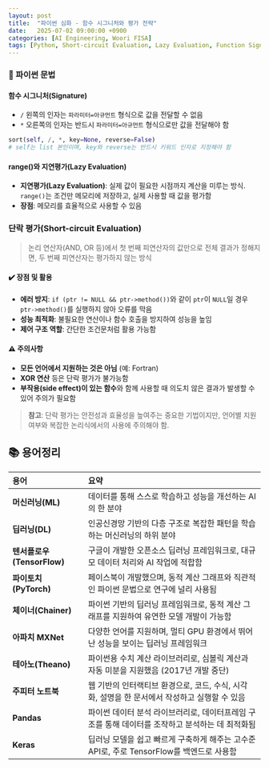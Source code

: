 ```yaml
---
layout: post
title:  "파이썬 심화 - 함수 시그니처와 평가 전략"
date:   2025-07-02 09:00:00 +0900
categories: [AI Engineering, Woori FISA]
tags: [Python, Short-circuit Evaluation, Lazy Evaluation, Function Signature, '#우리FIS아카데미', '#우리FISA', '#AI엔지니어링', '#K-디지털트레이닝', '#우리에프아이에스', '#글로벌소프트웨어캠퍼스']
---
```


### 🐍 파이썬 문법

#### 함수 시그니처(Signature)

- `/` 왼쪽의 인자는 `파라미터=아규먼트` 형식으로 값을 전달할 수 없음
- `*` 오른쪽의 인자는 반드시 `파라미터=아규먼트` 형식으로만 값을 전달해야 함

```python
sort(self, /, *, key=None, reverse=False)
# self는 list 본인이며, key와 reverse는 반드시 키워드 인자로 지정해야 함
```


#### range()와 지연평가(Lazy Evaluation)

- **지연평가(Lazy Evaluation)**: 실제 값이 필요한 시점까지 계산을 미루는 방식. `range()`는 조건만 메모리에 저장하고, 실제 사용할 때 값을 평가함
- **장점**: 메모리를 효율적으로 사용할 수 있음


###  단락 평가(Short-circuit Evaluation)

> 논리 연산자(AND, OR 등)에서 첫 번째 피연산자의 값만으로 전체 결과가 정해지면, 두 번째 피연산자는 평가하지 않는 방식

#### ✔️ 장점 및 활용

- **에러 방지**: `if (ptr != NULL && ptr->method())`와 같이 `ptr`이 `NULL`일 경우 `ptr->method()`를 실행하지 않아 오류를 막음
- **성능 최적화**: 불필요한 연산이나 함수 호출을 방지하여 성능을 높임
- **제어 구조 역할**: 간단한 조건문처럼 활용 가능함


#### ⚠️ 주의사항

- **모든 언어에서 지원하는 것은 아님** (예: Fortran)
- **XOR 연산** 등은 단락 평가가 불가능함
- **부작용(side effect)이 있는 함수**와 함께 사용할 때 의도치 않은 결과가 발생할 수 있어 주의가 필요함

> **참고**: 단락 평가는 안전성과 효율성을 높여주는 중요한 기법이지만, 언어별 지원 여부와 복잡한 논리식에서의 사용에 주의해야 함.

## 📚 용어정리

| 용어 | 요약 |
| :-- | :-- |
| **머신러닝(ML)** | 데이터를 통해 스스로 학습하고 성능을 개선하는 AI의 한 분야 |
| **딥러닝(DL)** | 인공신경망 기반의 다층 구조로 복잡한 패턴을 학습하는 머신러닝의 하위 분야 |
| **텐서플로우(TensorFlow)** | 구글이 개발한 오픈소스 딥러닝 프레임워크로, 대규모 데이터 처리와 AI 작업에 적합함 |
| **파이토치(PyTorch)** | 페이스북이 개발했으며, 동적 계산 그래프와 직관적인 파이썬 문법으로 연구에 널리 사용됨 |
| **체이너(Chainer)** | 파이썬 기반의 딥러닝 프레임워크로, 동적 계산 그래프를 지원하여 유연한 모델 개발이 가능함 |
| **아파치 MXNet** | 다양한 언어를 지원하며, 멀티 GPU 환경에서 뛰어난 성능을 보이는 딥러닝 프레임워크 |
| **테아노(Theano)** | 파이썬용 수치 계산 라이브러리로, 심볼릭 계산과 자동 미분을 지원했음 (2017년 개발 중단) |
| **주피터 노트북** | 웹 기반의 인터랙티브 환경으로, 코드, 수식, 시각화, 설명을 한 문서에서 작성하고 실행할 수 있음 |
| **Pandas** | 파이썬 데이터 분석 라이브러리로, 데이터프레임 구조를 통해 데이터를 조작하고 분석하는 데 최적화됨 |
| **Keras** | 딥러닝 모델을 쉽고 빠르게 구축하게 해주는 고수준 API로, 주로 TensorFlow를 백엔드로 사용함 |
